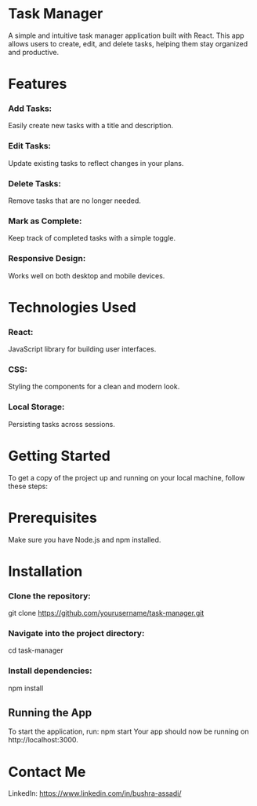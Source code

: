 # Task Manager
A simple and intuitive task manager application built with React. This app allows users to create, edit, and delete tasks, helping them stay organized and productive.

# Features
### Add Tasks: 
  Easily create new tasks with a title and description.
### Edit Tasks: 
  Update existing tasks to reflect changes in your plans.
### Delete Tasks: 
   Remove tasks that are no longer needed.
### Mark as Complete: 
  Keep track of completed tasks with a simple toggle.
### Responsive Design: 
Works well on both desktop and mobile devices.


# Technologies Used
### React: 
   JavaScript library for building user interfaces.
### CSS: 
   Styling the components for a clean and modern look.
### Local Storage: 
   Persisting tasks across sessions.


# Getting Started
To get a copy of the project up and running on your local machine, follow these steps:

# Prerequisites
Make sure you have Node.js and npm installed.

# Installation

### Clone the repository:
git clone https://github.com/yourusername/task-manager.git
### Navigate into the project directory:
cd task-manager
### Install dependencies:
npm install
## Running the App
To start the application, run:
npm start
Your app should now be running on http://localhost:3000.

# Contact Me
LinkedIn: https://www.linkedin.com/in/bushra-assadi/
